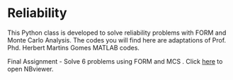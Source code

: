 # Reliability
This Python class is developed to solve reliability problems with FORM and Monte Carlo Analysis. The codes you will find here are adaptations of Prof. Phd. Herbert Martins Gomes MATLAB codes.


Final Assignment - Solve 6 problems using FORM and MCS . Click [here](https://nbviewer.org/github/danielbmmatos/Reliability/blob/main/Trabalho_final/Trabalho_final-Copy1.ipynb) to open NBviewer.
